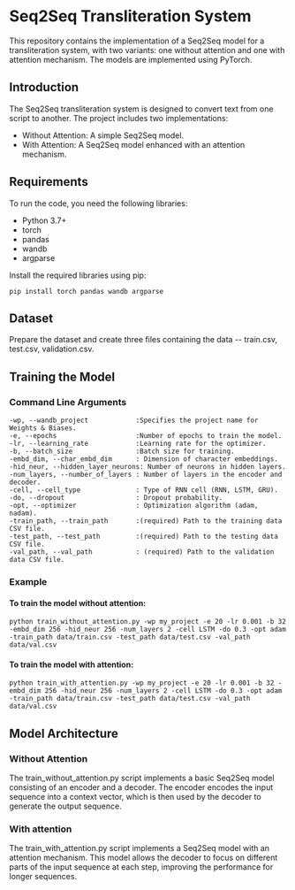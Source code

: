 # Seq2Seq Transliteration System
This repository contains the implementation of a Seq2Seq model for a transliteration system, with two variants: one without attention and one with attention mechanism. The models are implemented using PyTorch.

## Introduction
The Seq2Seq transliteration system is designed to convert text from one script to another. The project includes two implementations:

- Without Attention: A simple Seq2Seq model.
- With Attention: A Seq2Seq model enhanced with an attention mechanism.

## Requirements
To run the code, you need the following libraries:
- Python 3.7+
- torch
- pandas
- wandb
- argparse
  
Install the required libraries using pip:
```
pip install torch pandas wandb argparse
```
## Dataset
Prepare the dataset and create three files containing the data -- train.csv, test.csv, validation.csv.

## Training the Model
### Command Line Arguments
```
-wp, --wandb_project            :Specifies the project name for Weights & Biases.
-e, --epochs                    :Number of epochs to train the model.
-lr, --learning_rate            :Learning rate for the optimizer.
-b, --batch_size                :Batch size for training.
-embd_dim, --char_embd_dim      : Dimension of character embeddings.
-hid_neur, --hidden_layer_neurons: Number of neurons in hidden layers.
-num_layers, --number_of_layers : Number of layers in the encoder and decoder.
-cell, --cell_type              : Type of RNN cell (RNN, LSTM, GRU).
-do, --dropout                  : Dropout probability.
-opt, --optimizer               : Optimization algorithm (adam, nadam).
-train_path, --train_path       :(required) Path to the training data CSV file.
-test_path, --test_path         :(required) Path to the testing data CSV file.
-val_path, --val_path           : (required) Path to the validation data CSV file.
```

### Example
#### To train the model without attention:
```
python train_without_attention.py -wp my_project -e 20 -lr 0.001 -b 32 -embd_dim 256 -hid_neur 256 -num_layers 2 -cell LSTM -do 0.3 -opt adam -train_path data/train.csv -test_path data/test.csv -val_path data/val.csv

```
#### To train the model with attention:
```
python train_with_attention.py -wp my_project -e 20 -lr 0.001 -b 32 -embd_dim 256 -hid_neur 256 -num_layers 2 -cell LSTM -do 0.3 -opt adam -train_path data/train.csv -test_path data/test.csv -val_path data/val.csv

```

## Model Architecture
### Without Attention
The train_without_attention.py script implements a basic Seq2Seq model consisting of an encoder and a decoder. The encoder encodes the input sequence into a context vector, which is then used by the decoder to generate the output sequence.

### With attention
The train_with_attention.py script implements a Seq2Seq model with an attention mechanism. This model allows the decoder to focus on different parts of the input sequence at each step, improving the performance for longer sequences.
